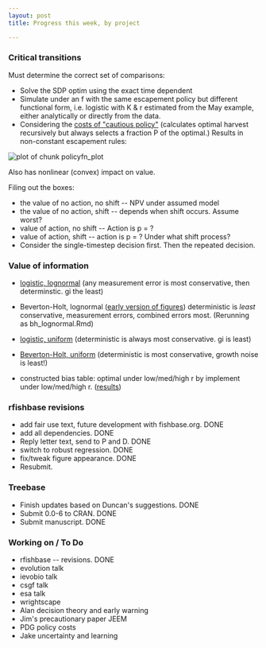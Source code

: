 ```yaml
---
layout: post
title: Progress this week, by project

---
```


### Critical transitions

Must determine the correct set of comparisons:  

* Solve the SDP optim using the exact time dependent  
* Simulate under an f with the same escapement policy but different functional form, i.e. logistic with K & r estimated from the May example, either analytically or directly from the data.  
* Considering the [costs of "cautious policy"](https://github.com/cboettig/pdg_control/blob/ef5148047563ca8e1bd05d4d946161cc64364f16/inst/examples/cautious.md) (calculates optimal harvest recursively but always selects a fraction P of the optimal.)   Results in non-constant escapement rules:

![plot of chunk policyfn_plot](http://farm9.staticflickr.com/8152/7455686164_d55ac0dde9_o.png) 

Also has nonlinear (convex) impact on value.   


Filing out the boxes:

* the value of no action, no shift -- NPV under assumed model
* the value of no action, shift -- depends when shift occurs.  Assume worst?  
* value of action, no shift -- Action is p = ?  
* value of action, shift -- action is p = ?  Under what shift process? 
* Consider the single-timestep decision first.  Then the repeated decision.  

### Value of information

* [logistic, lognormal](https://github.com/cboettig/pdg_control/blob/8373d9ae215cb49bceb5f8b2684078335ce68e44/inst/examples/logistic_lognormal.md) (any measurement error is most conservative, then determinstic.  gi the least)
* Beverton-Holt, lognormal ([early version of figures](https://github.com/cboettig/pdg_control/blob/0a43d3e60966b9af9ad6adfe7c3ff4a62638226a/inst/examples/value_of_information.md)) deterministic is _least_ conservative, measurement errors, combined errors most. (Rerunning as bh_lognormal.Rmd) 
* [logistic, uniform](https://github.com/cboettig/pdg_control/blob/2d6d42f04de6df2fdca6a16a67c8a665b202a8f6/inst/examples/voi_sethi_parameters.md) (deterministic is always most conservative.  gi is least)
* [Beverton-Holt, uniform](https://github.com/cboettig/pdg_control/blob/2d6d42f04de6df2fdca6a16a67c8a665b202a8f6/inst/examples/bh_uniform.md) (deterministic is most conservative, growth noise is least!)


* constructed bias table: optimal under low/med/high r by implement under low/med/high r.  ([results](https://github.com/cboettig/pdg_control/blob/793e531ea6a767245afa6b2e57681eb59fbbcfe6/inst/examples/bias_table.md))

### rfishbase revisions

* add fair use text, future development with fishbase.org. DONE
* add all dependencies. DONE
* Reply letter text, send to P and D. DONE
* switch to robust regression. DONE
* fix/tweak figure appearance. DONE
* Resubmit.  


### Treebase

* Finish updates based on Duncan's suggestions. DONE
* Submit 0.0-6 to CRAN. DONE
* Submit manuscript.  DONE



### Working on / To Do

- rfishbase -- revisions. DONE
- evolution talk
- ievobio talk
- csgf talk
- esa talk
- wrightscape
- Alan decision theory and early warning 
- Jim's precautionary paper JEEM 
- PDG policy costs 
- Jake uncertainty and learning




